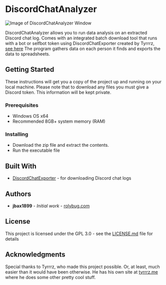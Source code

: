 # DiscordChatAnalyzer

![Image of DiscordChatAnalyzer Window](https://ibb.co/K954dd6)

DiscordChatAnalyzer allows you to run data analysis on an extracted Discord chat log. Comes with an integrated batch download tool that runs with a bot or selfbot token using DiscordChatExporter created by Tyrrrz, [see here](https://github.com/Tyrrrz/DiscordChatExporter/blob/master/Readme.md)
The program gathers data on each person it finds and exports the data to spreadsheets.

## Getting Started

These instructions will get you a copy of the project up and running on your local machine. Please note that to download any files you must give a Discord token. This information will be kept private.

### Prerequisites

* Windows OS x64
* Recommended 8GB+ system memory (RAM)

### Installing

* Download the zip file and extract the contents.
* Run the executable file

## Built With

* [DiscordChatExporter](https://github.com/Tyrrrz/DiscordChatExporter/blob/master/Readme.md) - for downloading Discord chat logs

## Authors

* **jbax1899** - *Initial work* - [rolybug.com](https://rolybug.com)

## License

This project is licensed under the GPL 3.0 - see the [LICENSE.md](LICENSE.md) file for details

## Acknowledgments

Special thanks to Tyrrrz, who made this project possible. Or, at least, much easier than it would have been otherwise. He has his own site at [tyrrrz.me](https://tyrrrz.me) where he does some other pretty cool stuff.
